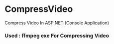 # CompressVideo
Compress Video In ASP.NET (Console Application)

### Used : ffmpeg exe For Compressing Video

